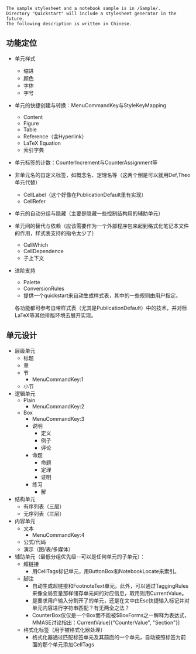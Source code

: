 	The sample stylesheet and a notebook sample is in /Sample/.
	Directory "Quickstart" will include a stylesheet generator in the future.
	The following description is written in Chinese.

## 功能定位
* 单元样式
	* 缩进
	* 颜色
	* 字体
	* 字号
* 单元的快捷创建与转换：MenuCommandKey与StyleKeyMapping
	* Content
	* Figure
	* Table
	* Reference（含Hyperlink）
	* LaTeX Equation
	* 索引字典
* 单元标签的计数：CounterIncrement与CounterAssignment等
* 非单元名的自定义标签，如概念名、定理名等（这两个倒是可以就用Def,Theo单元代替）
	* CellLabel（这个好像在PublicationDefault里有实现）
	* CellRefer
* 单元的自动分组与隐藏（主要是隐藏一些控制结构用的辅助单元）
* 单元间的替代与依赖（应该需要作为一个外部程序包来起到格式化笔记本文件的作用，样式表支持的指令太少了）
	* CellWhich
	* CellDependence
	* 子上下文
* 进阶支持
	* Palette
	* ConversionRules
	* 提供一个quickstart来自动生成样式表，其中的一些规则由用户指定。

	各功能都可参考自带样式表（尤其是PublicationDefault）中的技术，并对标LaTeX等其他排版环境去展开实现。

## 单元设计
* 层级单元
  * 标题
  * 章
  * 节
    * MenuCommandKey:1
  * 小节
* 逻辑单元
	* Plain
    	* MenuCommandKey:2
	* Box 
    	* MenuCommandKey:3
    	* 说明
        	* 定义
          	* 例子
        	* 评论
    	* 命题
        	* 命题
        	* 定理
        	* 证明
      	* 练习
        	* 解
* 结构单元
	* 有序列表（三层）
	* 无序列表（三层）
* 内容单元
	* 文本
    	* MenuCommandKey:4
	* 公式/代码
	* 演示（图/表/多媒体）
* 辅助单元（最低分组优先级--可以是任何单元的子单元）：
	* 超链接
		* 用CellTags标记单元，用ButtonBox和NotebookLocate来索引。
	* 脚注
		* 自动生成超链接和FootnoteText单元。此外，可以通过TaggingRules来像全局变量那样储存单元间的对应信息，取用则用CurrentValue。
		* 是要求用户输入分割开了的单元，还是在文中由Esc快捷输入标记并对单元内容进行字符串匹配？有无两全之法？
		* CounterBox仅仅是一个Box而不能被$BoxForms之一解释为表达式，MMASE讨论指出：CurrentValue[{"CounterValue", "Section"}]
	* 格式化标签（用于被格式化器处理）
		* 格式化器通过匹配标签单元及其前面的一个单元，自动按照标签为前面的那个单元添加CellTags